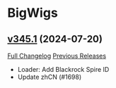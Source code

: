 # BigWigs

## [v345.1](https://github.com/BigWigsMods/BigWigs/tree/v345.1) (2024-07-20)
[Full Changelog](https://github.com/BigWigsMods/BigWigs/compare/v345...v345.1) [Previous Releases](https://github.com/BigWigsMods/BigWigs/releases)

- Loader: Add Blackrock Spire ID  
- Update zhCN (#1698)  
